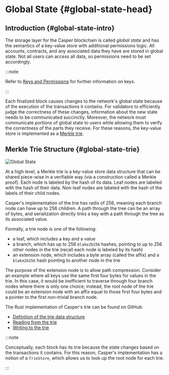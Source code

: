 # Global State {#global-state-head}

## Introduction {#global-state-intro}

The storage layer for the Casper blockchain is called *global state* and has the semantics of a key-value store with additional permissions logic. All accounts, contracts, and any associated data they have are stored in global state. Not all users can access all data, so permissions need to be set accordingly.

:::note

Refer to [Keys and Permissions](./serialization-standard.md#serialization-standard-state-keys) for further information on keys.

:::

Each finalized block causes changes to the network's global state because of the execution of the transactions it contains. For validators to efficiently judge the correctness of these changes, information about the new state needs to be communicated succinctly. Moreover, the network must communicate portions of global state to users while allowing them to verify the correctness of the parts they receive. For these reasons, the key-value store is implemented as a [Merkle trie](#global-state-trie).

## Merkle Trie Structure {#global-state-trie}

![Global State](/image/design/global-state.png)

At a high level, a Merkle trie is a key-value store data structure that can be shared piece-wise in a verifiable way (via a construction called a Merkle proof). Each node is labeled by the hash of its data. Leaf nodes are labeled with the hash of their data. Non-leaf nodes are labeled with the hash of the labels of their child nodes.

Casper's implementation of the trie has radix of 256, meaning each branch node can have up to 256 children. A path through the tree can be an array of bytes, and serialization directly links a key with a path through the tree as its associated value.

Formally, a trie node is one of the following:

-   a leaf, which includes a key and a value
-   a branch, which has up to 256 `blake2b256` hashes, pointing to up to 256 other nodes in the trie (recall each node is labeled by its hash)
-   an extension node, which includes a byte array (called the affix) and a `blake2b256` hash pointing to another node in the trie

The purpose of the extension node is to allow path compression. Consider an example where all keys use the same first four bytes for values in the trie. In this case, it would be inefficient to traverse through four branch nodes where there is only one choice; instead, the root node of the trie could be an extension node with an affix equal to those first four bytes and a pointer to the first non-trivial branch node.

The Rust implementation of Casper's trie can be found on GitHub:

-   [Definition of the trie data structure](https://github.com/casper-network/casper-node/blob/c8db6a737c41dcdfb86ed6bed16d24284cf5c3b9/execution_engine/src/storage/trie/mod.rs#L340)
-   [Reading from the trie](https://github.com/casper-network/casper-node/blob/c8db6a737c41dcdfb86ed6bed16d24284cf5c3b9/execution_engine/src/storage/trie_store/operations/mod.rs#L44)
-   [Writing to the trie](https://github.com/casper-network/casper-node/blob/c8db6a737c41dcdfb86ed6bed16d24284cf5c3b9/execution_engine/src/storage/trie_store/operations/mod.rs#L845)

:::note

Conceptually, each block has its trie because the state changes based on the transactions it contains. For this reason, Casper's implementation has a notion of a `TrieStore`, which allows us to look up the root node for each trie.

:::
